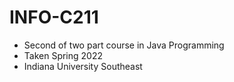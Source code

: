 # INFO-C211
- Second of two part course in Java Programming
- Taken Spring 2022
- Indiana University Southeast
 
